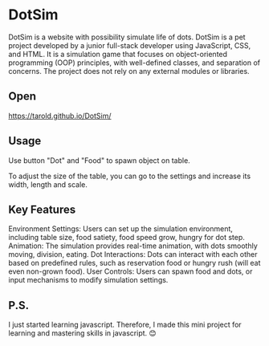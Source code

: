 # DotSim

DotSim is a website with possibility simulate life of dots.
DotSim is a pet project developed by a junior full-stack developer using JavaScript, CSS, and HTML. It is a simulation game that focuses on object-oriented programming (OOP) principles, with well-defined classes, and separation of concerns. The project does not rely on any external modules or libraries.

## Open

https://tarold.github.io/DotSim/

## Usage

Use button "Dot" and "Food" to spawn object on table.

To adjust the size of the table, you can go to the settings and increase its width, length and scale.

## Key Features

Environment Settings: Users can set up the simulation environment, including table size, food satiety, food speed grow, hungry for dot step.
Animation: The simulation provides real-time animation, with dots smoothly moving, division, eating.
Dot Interactions: Dots can interact with each other based on predefined rules, such as reservation food or hungry rush (will eat even non-grown food).
User Controls: Users can spawn food and dots, or input mechanisms to modify simulation settings.

## P.S.

I just started learning javascript. Therefore, I made this mini project for learning and mastering skills in javascript. 😊
